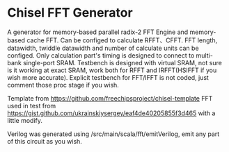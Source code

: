 Chisel FFT Generator
=======================

A generator for memory-based parallel radix-2 FFT Engine and memory-based cache FFT.
Can be configed to calculate RFFT、CFFT. FFT length, datawidth, twiddle datawidth and number of calculate units can be configed.
Only calculation part's timing is designed to connect to multi-bank single-port SRAM.
Testbench is designed with virtual SRAM, not sure is it working at exact SRAM, work both for RFFT and IRFFT(HSIFFT if you wish more accurate). Explicit testbench for FFT/IFFT is not coded, just comment those proc stage if you wish.

Template from https://github.com/freechipsproject/chisel-template
FFT used in test from https://gist.github.com/ukrainskiysergey/eaf4de40205855f3d465 with a little modify.

Verilog was generated using /src/main/scala/fft/emitVerilog, emit any part of this circuit as you wish.
